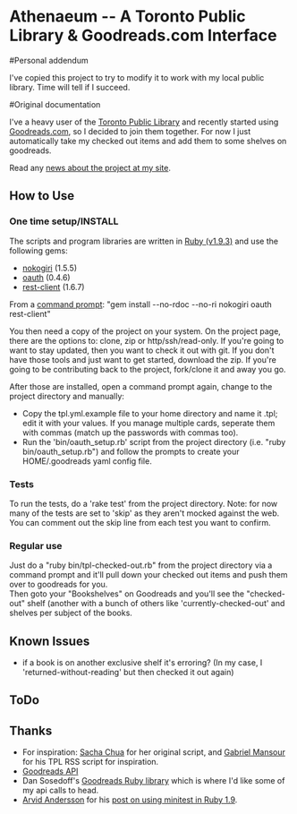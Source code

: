 Athenaeum -- A Toronto Public Library & Goodreads.com Interface
===============================================================

#Personal addendum

I've copied this project to try to modify it to work with my local public library. Time will tell if I succeed.

#Original documentation

I've a heavy user of the [Toronto Public Library](http://tpl.ca/) and recently started using [Goodreads.com](http://goodreads.com/), so I decided to join them together.
For now I just automatically take my checked out items and add them to some shelves on goodreads.

Read any [news about the project at my site](http://chrisnolan.ca/tag/athenaeum/).

How to Use
----------

### One time setup/INSTALL

The scripts and program libraries are written in [Ruby (v1.9.3)](http://www.ruby-lang.org/en/downloads/) and use the following gems:
* [nokogiri](http://nokogiri.org/) (1.5.5)
* [oauth](http://rubygems.org/gems/oauth) (0.4.6)
* [rest-client](https://rubygems.org/gems/rest-client) (1.6.7)

From a [command prompt](http://en.wikipedia.org/wiki/Command_line_interface#Command_prompt): "gem install --no-rdoc --no-ri nokogiri oauth rest-client"

You then need a copy of the project on your system.  On the project page, there are the options to: clone, zip or http/ssh/read-only.  If you're going to want to stay updated, then you want to check it out with git.  If you don't have those tools and just want to get started, download the zip.  If you're going to be contributing back to the project, fork/clone it and away you go.

After those are installed, open a command prompt again, change to the project directory and manually:
* Copy the tpl.yml.example file to your home directory and name it .tpl; edit it with your values.  If you manage multiple cards, seperate them with commas (match up the passwords with commas too).
* Run the 'bin/oauth_setup.rb' script from the project directory (i.e. "ruby bin/oauth_setup.rb") and follow the prompts to create your HOME/.goodreads yaml config file.

### Tests

To run the tests, do a 'rake test' from the project directory.  Note: for now many of the tests are set to 'skip' as they aren't mocked against the web.  You can comment out the skip line from each test you want to confirm.

### Regular use

Just do a "ruby bin/tpl-checked-out.rb" from the project directory via a command prompt and it'll pull down your checked out items and push them over to goodreads for you.  
Then goto your "Bookshelves" on Goodreads and you'll see the "checked-out" shelf (another with a bunch of others like 'currently-checked-out' and shelves per subject of the books.

Known Issues
------------
* if a book is on another exclusive shelf it's erroring? (In my case, I 'returned-without-reading' but then checked it out again)

ToDo
----


Thanks
------
* For inspiration: [Sacha Chua](http://sachachua.com/blog/2009/03/new-library-reminder-script/) for her original script, and [Gabriel Mansour](https://github.com/gabrielmansour/tpl-rss/blob/master/tpl-rss.rb) for his TPL RSS script for inspiration.
* [Goodreads API](http://www.goodreads.com/api)
* Dan Sosedoff's [Goodreads Ruby library](https://github.com/sosedoff/goodreads) which is where I'd like some of my api calls to head.
* [Arvid Andersson](http://www.arvidandersson.se/) for his [post on using minitest in Ruby 1.9](http://blog.arvidandersson.se/2012/03/28/minimalicous-testing-in-ruby-1-9).